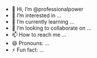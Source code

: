 - 👋 Hi, I’m @professionalpower
- 👀 I’m interested in ...
- 🌱 I’m currently learning ...
- 💞️ I’m looking to collaborate on ...
- 📫 How to reach me ...
- 😄 Pronouns: ...
- ⚡ Fun fact: ...

<!---
professionalpower/professionalpower is a ✨ special ✨ repository because its `README.md` (this file) appears on your GitHub profile.
You can click the Preview link to take a look at your changes.
--->
